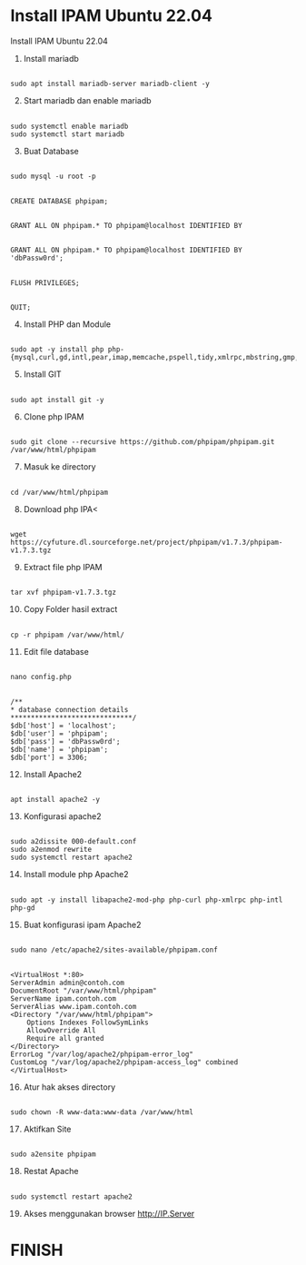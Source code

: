 # Install IPAM Ubuntu 22.04
Install IPAM Ubuntu 22.04

1. Install mariadb
##
    sudo apt install mariadb-server mariadb-client -y
2. Start mariadb dan enable mariadb
##
    sudo systemctl enable mariadb
    sudo systemctl start mariadb
3. Buat Database
##
    sudo mysql -u root -p
##
    CREATE DATABASE phpipam;
##
    GRANT ALL ON phpipam.* TO phpipam@localhost IDENTIFIED BY
##
    GRANT ALL ON phpipam.* TO phpipam@localhost IDENTIFIED BY 'dbPassw0rd';
##
    FLUSH PRIVILEGES;
##
    QUIT;
4. Install PHP dan Module
##
    sudo apt -y install php php-{mysql,curl,gd,intl,pear,imap,memcache,pspell,tidy,xmlrpc,mbstring,gmp,json,xml,fpm}
5. Install GIT
##
    sudo apt install git -y
6. Clone php IPAM
##
    sudo git clone --recursive https://github.com/phpipam/phpipam.git /var/www/html/phpipam
7. Masuk ke directory
##
    cd /var/www/html/phpipam
8. Download php IPA<
##
    wget https://cyfuture.dl.sourceforge.net/project/phpipam/v1.7.3/phpipam-v1.7.3.tgz
9. Extract file php IPAM
##
    tar xvf phpipam-v1.7.3.tgz
10. Copy Folder hasil extract
##
    cp -r phpipam /var/www/html/
11. Edit file database
##
    nano config.php
##
    /**
    * database connection details
    ******************************/
    $db['host'] = 'localhost';
    $db['user'] = 'phpipam';
    $db['pass'] = 'dbPassw0rd';
    $db['name'] = 'phpipam';
    $db['port'] = 3306;
12. Install Apache2
##
    apt install apache2 -y
13. Konfigurasi apache2
##
    sudo a2dissite 000-default.conf
    sudo a2enmod rewrite
    sudo systemctl restart apache2
14. Install module php Apache2
##
    sudo apt -y install libapache2-mod-php php-curl php-xmlrpc php-intl php-gd
15. Buat konfigurasi ipam Apache2
##
    sudo nano /etc/apache2/sites-available/phpipam.conf
##
    <VirtualHost *:80>
    ServerAdmin admin@contoh.com
    DocumentRoot "/var/www/html/phpipam"
    ServerName ipam.contoh.com
    ServerAlias www.ipam.contoh.com
    <Directory "/var/www/html/phpipam">
        Options Indexes FollowSymLinks
        AllowOverride All
        Require all granted
    </Directory>
    ErrorLog "/var/log/apache2/phpipam-error_log"
    CustomLog "/var/log/apache2/phpipam-access_log" combined
    </VirtualHost>
16. Atur hak akses directory
##
    sudo chown -R www-data:www-data /var/www/html
17. Aktifkan Site
##
    sudo a2ensite phpipam
18. Restat Apache
##
    sudo systemctl restart apache2
19. Akses menggunakan browser
    http://IP.Server
# FINISH
